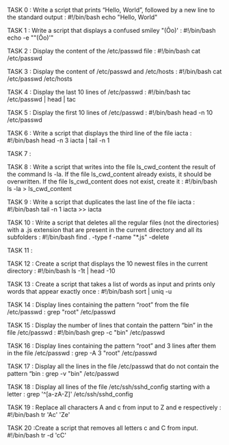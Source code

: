 TASK 0 : Write a script that prints “Hello, World”, followed by a new line to the standard output :
#!/bin/bash
echo "Hello, World"

TASK 1 : Write a script that displays a confused smiley "(Ôo)' :
#!/bin/bash
echo -e "\"(Ôo)'"

TASK 2 : Display the content of the /etc/passwd file :
#!/bin/bash
cat /etc/passwd

TASK 3 : Display the content of /etc/passwd and /etc/hosts :
#!/bin/bash
cat /etc/passwd /etc/hosts

TASK 4 : Display the last 10 lines of /etc/passwd :
#!/bin/bash
tac /etc/passwd | head | tac

TASK 5 : Display the first 10 lines of /etc/passwd :
#!/bin/bash
head -n 10 /etc/passwd

TASK 6 : Write a script that displays the third line of the file iacta :
#!/bin/bash
head -n 3 iacta | tail -n 1

TASK 7 : 

TASK 8 : Write a script that writes into the file ls_cwd_content the result of the command ls -la. If the file ls_cwd_content already exists, it should be overwritten. If the file ls_cwd_content does not exist, create it : 
#!/bin/bash
ls -la > ls_cwd_content

TASK 9 : Write a script that duplicates the last line of the file iacta :
#!/bin/bash
tail -n 1 iacta >> iacta

TASK 10 : Write a script that deletes all the regular files (not the directories) with a .js extension that are present in the current directory and all its subfolders : 
#!/bin/bash
find . -type f -name "*.js" -delete

TASK 11 :

TASK 12 : Create a script that displays the 10 newest files in the current directory : 
#!/bin/bash
ls -1t | head -10

TASK 13 : Create a script that takes a list of words as input and prints only words that appear exactly once : 
#!/bin/bash
sort | uniq -u

TASK 14 : Display lines containing the pattern “root” from the file /etc/passwd :
grep "root" /etc/passwd

TASK 15 : Display the number of lines that contain the pattern “bin” in the file /etc/passwd :
#!/bin/bash
grep -c "bin" /etc/passwd

TASK 16 : Display lines containing the pattern “root” and 3 lines after them in the file /etc/passwd :
grep -A 3 "root" /etc/passwd

TASK 17 : Display all the lines in the file /etc/passwd that do not contain the pattern “bin : 
grep -v "bin" /etc/passwd

TASK 18 : Display all lines of the file /etc/ssh/sshd_config starting with a letter :
grep '^[a-zA-Z]' /etc/ssh/sshd_config

TASK 19 : Replace all characters A and c from input to Z and e respectively :
#!/bin/bash
tr 'Ac' 'Ze'

TASK 20 :Create a script that removes all letters c and C from input.
#!/bin/bash
tr -d 'cC'
